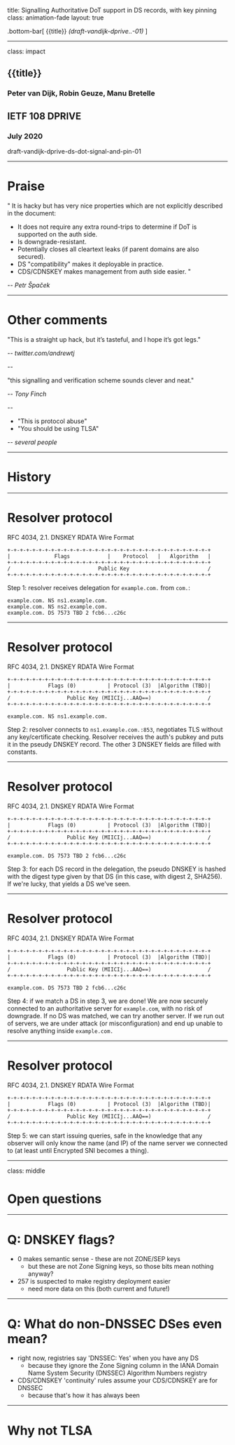 title: Signalling Authoritative DoT support in DS records, with key pinning
class: animation-fade
layout: true

<!-- This slide will serve as the base layout for all your slides -->
.bottom-bar[
  {{title}} *(draft-vandijk-dprive..-01)*
]

---

class: impact

## {{title}}
### Peter van Dijk, Robin Geuze, Manu Bretelle
## IETF 108 DPRIVE
### July 2020

draft-vandijk-dprive-ds-dot-signal-and-pin-01

---
# Praise

"
It is hacky but has very nice properties which are not explicitly described in the document:
- It does not require any extra round-trips to determine if DoT is supported on the auth side.
- Is downgrade-resistant.
- Potentially closes all cleartext leaks (if parent domains are also secured).
- DS "compatibility" makes it deployable in practice.
- CDS/CDNSKEY makes management from auth side easier.
"

-- <cite>Petr Špaček</cite> 

---
# Other comments

"This is a straight up hack, but it’s tasteful, and I hope it’s got legs."

-- <cite>twitter.com/andrewtj</cite>

--

"this signalling and verification scheme sounds clever and neat."

-- <cite>Tony Finch</cite>

--

* "This is protocol abuse"
* "You should be using TLSA"

-- <cite>several people</cite>

---

# History

---
# Resolver protocol

RFC 4034, 2.1. DNSKEY RDATA Wire Format

```
+-+-+-+-+-+-+-+-+-+-+-+-+-+-+-+-+-+-+-+-+-+-+-+-+-+-+-+-+-+-+-+-+
|              Flags            |    Protocol   |   Algorithm   |
+-+-+-+-+-+-+-+-+-+-+-+-+-+-+-+-+-+-+-+-+-+-+-+-+-+-+-+-+-+-+-+-+
/                            Public Key                         /
+-+-+-+-+-+-+-+-+-+-+-+-+-+-+-+-+-+-+-+-+-+-+-+-+-+-+-+-+-+-+-+-+
```

Step 1: resolver receives delegation for `example.com.` from `com.`:
```
example.com. NS ns1.example.com.
example.com. NS ns2.example.com.
example.com. DS 7573 TBD 2 fcb6...c26c
```

---
# Resolver protocol

RFC 4034, 2.1. DNSKEY RDATA Wire Format

```
+-+-+-+-+-+-+-+-+-+-+-+-+-+-+-+-+-+-+-+-+-+-+-+-+-+-+-+-+-+-+-+-+
|            Flags (0)          | Protocol (3)  |Algorithm (TBD)|
+-+-+-+-+-+-+-+-+-+-+-+-+-+-+-+-+-+-+-+-+-+-+-+-+-+-+-+-+-+-+-+-+
/                  Public Key (MIICIj...AAQ==)                  /
+-+-+-+-+-+-+-+-+-+-+-+-+-+-+-+-+-+-+-+-+-+-+-+-+-+-+-+-+-+-+-+-+
```

```
example.com. NS ns1.example.com.
```
Step 2: resolver connects to `ns1.example.com.:853`, negotiates TLS without any key/certificate checking. Resolver receives the auth's pubkey and puts it in the pseudy DNSKEY record. The other 3 DNSKEY fields are filled with constants.

---
# Resolver protocol

RFC 4034, 2.1. DNSKEY RDATA Wire Format

```
+-+-+-+-+-+-+-+-+-+-+-+-+-+-+-+-+-+-+-+-+-+-+-+-+-+-+-+-+-+-+-+-+
|            Flags (0)          | Protocol (3)  |Algorithm (TBD)|
+-+-+-+-+-+-+-+-+-+-+-+-+-+-+-+-+-+-+-+-+-+-+-+-+-+-+-+-+-+-+-+-+
/                  Public Key (MIICIj...AAQ==)                  /
+-+-+-+-+-+-+-+-+-+-+-+-+-+-+-+-+-+-+-+-+-+-+-+-+-+-+-+-+-+-+-+-+
```

```
example.com. DS 7573 TBD 2 fcb6...c26c
```
Step 3: for each DS record in the delegation, the pseudo DNSKEY is hashed with the digest type given by that DS (in this case, with digest 2, SHA256). If we're lucky, that yields a DS we've seen.

---
# Resolver protocol

RFC 4034, 2.1. DNSKEY RDATA Wire Format

```
+-+-+-+-+-+-+-+-+-+-+-+-+-+-+-+-+-+-+-+-+-+-+-+-+-+-+-+-+-+-+-+-+
|            Flags (0)          | Protocol (3)  |Algorithm (TBD)|
+-+-+-+-+-+-+-+-+-+-+-+-+-+-+-+-+-+-+-+-+-+-+-+-+-+-+-+-+-+-+-+-+
/                  Public Key (MIICIj...AAQ==)                  /
+-+-+-+-+-+-+-+-+-+-+-+-+-+-+-+-+-+-+-+-+-+-+-+-+-+-+-+-+-+-+-+-+
```

```
example.com. DS 7573 TBD 2 fcb6...c26c
```
Step 4: if we match a DS in step 3, we are done! We are now securely connected to an authoritative server for `example.com`, with no risk of downgrade. If no DS was matched, we can try another server. If we run out of servers, we are under attack (or misconfiguration) and end up unable to resolve anything inside `example.com.`


---
# Resolver protocol

RFC 4034, 2.1. DNSKEY RDATA Wire Format

```
+-+-+-+-+-+-+-+-+-+-+-+-+-+-+-+-+-+-+-+-+-+-+-+-+-+-+-+-+-+-+-+-+
|            Flags (0)          | Protocol (3)  |Algorithm (TBD)|
+-+-+-+-+-+-+-+-+-+-+-+-+-+-+-+-+-+-+-+-+-+-+-+-+-+-+-+-+-+-+-+-+
/                  Public Key (MIICIj...AAQ==)                  /
+-+-+-+-+-+-+-+-+-+-+-+-+-+-+-+-+-+-+-+-+-+-+-+-+-+-+-+-+-+-+-+-+
```

Step 5: we can start issuing queries, safe in the knowledge that any observer will only know the name (and IP) of the name server we connected to (at least until Encrypted SNI becomes a thing).

---

class: middle

# Open questions

---

# Q: DNSKEY flags?

* 0 makes semantic sense - these are not ZONE/SEP keys
  * but these are not Zone Signing keys, so those bits mean nothing anyway?
* 257 is suspected to make registry deployment easier
  * need more data on this (both current and future!)

---

# Q: What do non-DNSSEC DSes even mean?

* right now, registries say 'DNSSEC: Yes' when you have any DS
  * because they ignore the Zone Signing column in the IANA Domain Name System Security (DNSSEC) Algorithm Numbers registry
* CDS/CDNSKEY 'continuity' rules assume your CDS/CDNSKEY are for DNSSEC
  * because that's how it has always been

---

# Why not TLSA

